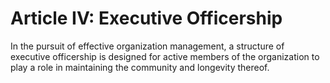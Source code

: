 # Article IV: Executive Officership

In the pursuit of effective organization management, a structure of executive officership
is designed for active members of the organization to play a role in maintaining the
community and longevity thereof.
